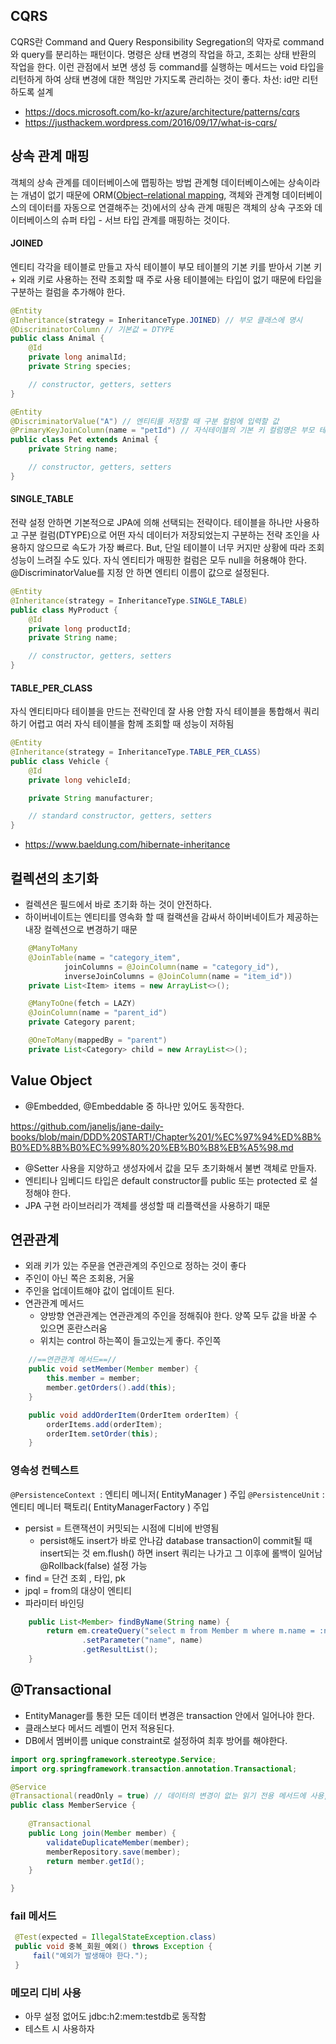 ## CQRS

CQRS란 Command and Query Responsibility Segregation의 약자로 command와 query를 분리하는 패턴이다.
명령은 상태 변경의 작업을 하고, 조회는 상태 반환의 작업을 한다. 
이런 관점에서 보면 생성 등 command를 실행하는 메서드는 void 타입을 리턴하게 하여 상태 변경에 대한 책임만 가지도록 관리하는 것이 좋다. 
차선: id만 리턴하도록 설계

- https://docs.microsoft.com/ko-kr/azure/architecture/patterns/cqrs
- https://justhackem.wordpress.com/2016/09/17/what-is-cqrs/



## 상속 관계 매핑

객체의 상속 관계를 데이터베이스에 맵핑하는 방법
관계형 데이터베이스에는 상속이라는 개념이 없기 때문에 ORM([Object–relational mapping](https://en.wikipedia.org/wiki/Object–relational_mapping), 객체와 관계형 데이터베이스의 데이터를 자동으로 연결해주는 것)에서의 상속 관계 매핑은 객체의 상속 구조와 데이터베이스의 슈퍼 타입 - 서브 타입 관계를 매핑하는 것이다.

#### JOINED

엔티티 각각을 테이블로 만들고 자식 테이블이 부모 테이블의 기본 키를 받아서 기본 키 + 외래 키로 사용하는 전략
조회할 때 주로 사용
테이블에는 타입이 없기 때문에 타입을 구분하는 컬럼을 추가해야 한다.

```java
@Entity
@Inheritance(strategy = InheritanceType.JOINED) // 부모 클래스에 명시
@DiscriminatorColumn // 기본값 = DTYPE
public class Animal {
    @Id
    private long animalId;
    private String species;

    // constructor, getters, setters 
}

@Entity
@DiscriminatorValue("A") // 엔티티를 저장할 때 구분 컬럼에 입력할 값
@PrimaryKeyJoinColumn(name = "petId") // 자식테이블의 기본 키 컬럼명은 부모 테이블의 id 컬럼명을 기본으로 사용하지만, 변경하고 싶다면 이 어노테이션을 사용하면 된다.
public class Pet extends Animal {
    private String name;

    // constructor, getters, setters
}
```


#### SINGLE_TABLE

전략 설정 안하면 기본적으로 JPA에 의해 선택되는 전략이다.
테이블을 하나만 사용하고 구분 컬럼(DTYPE)으로 어떤 자식 데이터가 저장되었는지 구분하는 전략
조인을 사용하지 않으므로 속도가 가장 빠르다. But, 단일 테이블이 너무 커지만 상황에 따라 조회 성능이 느려질 수도 있다. 
자식 엔티티가 매핑한 컬럼은 모두 null을 허용해야 한다. 
@DiscriminatorValue를 지정 안 하면 엔티티 이름이 값으로 설정된다. 

```java
@Entity
@Inheritance(strategy = InheritanceType.SINGLE_TABLE)
public class MyProduct {
    @Id
    private long productId;
    private String name;

    // constructor, getters, setters
}
```


#### TABLE_PER_CLASS

자식 엔티티마다 테이블을 만드는 전략인데 잘 사용 안함
자식 테이블을 통합해서 쿼리하기 어렵고 여러 자식 테이블을 함께 조회할 때 성능이 저하됨

```java
@Entity
@Inheritance(strategy = InheritanceType.TABLE_PER_CLASS)
public class Vehicle {
    @Id
    private long vehicleId;

    private String manufacturer;

    // standard constructor, getters, setters
}
```

- https://www.baeldung.com/hibernate-inheritance


## 컬렉션의 초기화

- 컬렉션은 필드에서 바로 초기화 하는 것이 안전하다. 
- 하이버네이트는 엔티티를 영속화 할 때 컬랙션을 감싸서 하이버네이트가 제공하는 내장 컬렉션으로 변경하기 때문 

```java
    @ManyToMany
    @JoinTable(name = "category_item",
            joinColumns = @JoinColumn(name = "category_id"),
            inverseJoinColumns = @JoinColumn(name = "item_id"))
    private List<Item> items = new ArrayList<>();
```

```java
    @ManyToOne(fetch = LAZY)
    @JoinColumn(name = "parent_id")
    private Category parent;

    @OneToMany(mappedBy = "parent")
    private List<Category> child = new ArrayList<>();
```



 ## Value Object

- @Embedded, @Embeddable 중 하나만 있어도 동작한다.

https://github.com/janeljs/jane-daily-books/blob/main/DDD%20START!/Chapter%201/%EC%97%94%ED%8B%B0%ED%8B%B0%EC%99%80%20%EB%B0%B8%EB%A5%98.md

- @Setter 사용을 지양하고 생성자에서 값을 모두 초기화해서 불변 객체로 만들자.
- 엔티티나 임베디드 타입은 default constructor를 public 또는 protected 로 설정해야 한다. 
- JPA 구현 라이브러리가 객체를 생성할 때 리플랙션을 사용하기 때문



## 연관관계

- 외래 키가 있는 주문을 연관관계의 주인으로 정하는 것이 좋다
- 주인이 아닌 쪽은 조회용, 거울
- 주인을 업데이트해야 값이 업데이트 된다.
- 연관관계 메서드
  - 양방향 연관관계는 연관관계의 주인을 정해줘야 한다. 양쪽 모두 값을 바꿀 수 있으면 혼란스러움
  - 위치는 control 하는쪽이 들고있는게 좋다. 주인쪽

```java
    //==연관관계 메서드==//
    public void setMember(Member member) {
        this.member = member;
        member.getOrders().add(this);
    }

    public void addOrderItem(OrderItem orderItem) {
        orderItems.add(orderItem);
        orderItem.setOrder(this);
    }

```



### 영속성 컨텍스트

`@PersistenceContext `: 엔티티 메니저( EntityManager ) 주입
`@PersistenceUnit` : 엔티티 메니터 팩토리( EntityManagerFactory ) 주입
- persist = 트랜잭션이 커밋되는 시점에 디비에 반영됨
  - persist해도 insert가 바로 안나감 database transaction이 commit될 때 insert되는 것
    em.flush() 하면 insert 쿼리는 나가고 그 이후에 롤백이 일어남
    @Rollback(false) 설정 가능
- find = 단건 조회 , 타입, pk
- jpql = from의 대상이 엔티티
- 파라미터 바인딩

```java
    public List<Member> findByName(String name) {
        return em.createQuery("select m from Member m where m.name = :name", Member.class)
                .setParameter("name", name)
                .getResultList();
    }
```



## @Transactional

- EntityManager를 통한 모든 데이터 변경은 transaction 안에서 일어나야 한다.
- 클래스보다 메서드 레벨이 먼저 적용된다.
- DB에서 멤버이름 unique constraint로  설정하여 최후 방어를 해야한다.

```java
import org.springframework.stereotype.Service;
import org.springframework.transaction.annotation.Transactional;

@Service
@Transactional(readOnly = true) // 데이터의 변경이 없는 읽기 전용 메서드에 사용, 영속성 컨텍스트를 플러시 하지 않으므로 약간의 성능 향상(읽기 전용에는 다 적용)
public class MemberService {
    
    @Transactional
    public Long join(Member member) {
        validateDuplicateMember(member); 
        memberRepository.save(member);
        return member.getId();
    }

}
```


### fail 메서드

```java
 @Test(expected = IllegalStateException.class)
 public void 중복_회원_예외() throws Exception {
     fail("예외가 발생해야 한다.");
 }

```


### 메모리 디비 사용
- 아무 설정 없어도 jdbc:h2:mem:testdb로 동작함
- 테스트 시 사용하자


